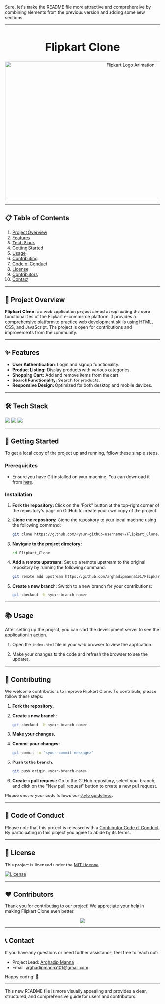 Sure, let's make the README file more attractive and comprehensive by combining elements from the previous version and adding some new sections.

---

<div align="center">
  <h1 style="font-size: 36px; font-weight: bold;">Flipkart Clone</h1>
  <img src="https://cdn.dribbble.com/users/1980856/screenshots/4760116/media/5021b87fb97e90b8f153a4480ffc615e.gif" alt="Flipkart Logo Animation" width="800" height="450">
</div>

---

## 📋 Table of Contents
1. [Project Overview](#project-overview)
2. [Features](#features)
3. [Tech Stack](#tech-stack)
4. [Getting Started](#getting-started)
5. [Usage](#usage)
6. [Contributing](#contributing)
7. [Code of Conduct](#code-of-conduct)
8. [License](#license)
9. [Contributors](#contributors)
10. [Contact](#contact)

---

## 🌟 Project Overview

**Flipkart Clone** is a web application project aimed at replicating the core functionalities of the Flipkart e-commerce platform. It provides a comprehensive platform to practice web development skills using HTML, CSS, and JavaScript. The project is open for contributions and improvements from the community.

---

## ✨ Features

- **User Authentication:** Login and signup functionality.
- **Product Listing:** Display products with various categories.
- **Shopping Cart:** Add and remove items from the cart.
- **Search Functionality:** Search for products.
- **Responsive Design:** Optimized for both desktop and mobile devices.

---

## 🛠️ Tech Stack

<div>
  <img src="https://img.shields.io/badge/HTML-E34F26.svg?style=for-the-badge&logo=HTML5&logoColor=white">
  <img src="https://img.shields.io/badge/CSS-1572B6.svg?style=for-the-badge&logo=CSS3&logoColor=white">
  <img src="https://img.shields.io/badge/JavaScript-F7DF1E.svg?style=for-the-badge&logo=JavaScript&logoColor=black">
</div>

---

## 🚀 Getting Started

To get a local copy of the project up and running, follow these simple steps.

### Prerequisites

- Ensure you have Git installed on your machine. You can download it from [here](https://git-scm.com/).

### Installation

1. **Fork the repository:**
   Click on the "Fork" button at the top-right corner of the repository's page on GitHub to create your own copy of the project.

2. **Clone the repository:**
   Clone the repository to your local machine using the following command:

   ```bash
   git clone https://github.com/<your-github-username>/Flipkart_Clone.git
   ```

3. **Navigate to the project directory:**

   ```bash
   cd Flipkart_Clone
   ```

4. **Add a remote upstream:**
   Set up a remote upstream to the original repository by running the following command:

   ```bash
   git remote add upstream https://github.com/arghadipmanna101/Flipkart_Clone.git
   ```

5. **Create a new branch:**
   Switch to a new branch for your contributions:

   ```bash
   git checkout -b <your-branch-name>
   ```

---

## 📚 Usage

After setting up the project, you can start the development server to see the application in action.

1. Open the `index.html` file in your web browser to view the application.

2. Make your changes to the code and refresh the browser to see the updates.

---

## 🤝 Contributing

We welcome contributions to improve Flipkart Clone. To contribute, please follow these steps:

1. **Fork the repository.**
2. **Create a new branch:**

   ```bash
   git checkout -b <your-branch-name>
   ```

3. **Make your changes.**
4. **Commit your changes:**

   ```bash
   git commit -m "<your-commit-message>"
   ```

5. **Push to the branch:**

   ```bash
   git push origin <your-branch-name>
   ```

6. **Create a pull request:**
   Go to the GitHub repository, select your branch, and click on the "New pull request" button to create a new pull request.

Please ensure your code follows our [style guidelines](./STYLE_GUIDELINES.md).

---

## 📝 Code of Conduct

Please note that this project is released with a [Contributor Code of Conduct](./CODE_OF_CONDUCT.md). By participating in this project you agree to abide by its terms.

---

## 📄 License

This project is licensed under the [MIT License](./LICENSE).

<div>
  <a href="https://opensource.org/licenses/MIT">
    <img src="https://img.shields.io/badge/License-MIT-blue.svg" alt="License">
  </a>
</div>

---

## ❤️ Contributors

Thank you for contributing to our project! We appreciate your help in making Flipkart Clone even better.

<center>
<a href="https://github.com/arghadipmanna101/Flipkart_Clone/graphs/contributors">
  <img src="https://contrib.rocks/image?repo=arghadipmanna101/Flipkart_Clone" />
</a>
</center>

---

## 📞 Contact

If you have any questions or need further assistance, feel free to reach out:

- Project Lead: [Arghadip Manna](https://github.com/arghadipmanna101)
- Email: arghadipmanna101@gmail.com

Happy coding! 🚀

---

This new README file is more visually appealing and provides a clear, structured, and comprehensive guide for users and contributors.
